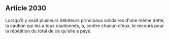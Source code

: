 Article 2030
----
Lorsqu'il y avait plusieurs débiteurs principaux solidaires d'une même dette, la
caution qui les a tous cautionnés, a, contre chacun d'eux, le recours pour la
répétition du total de ce qu'elle a payé.
